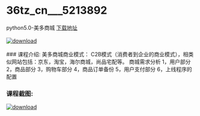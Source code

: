 # 36tz_cn___5213892
python5.0-美多商城
[下载地址](http://www.36tz.cn/article/5213892 "下载地址")
<br/></br>[![download](http://36tz.cn/muke_img/2020_06_1-75-300x181.png "下载地址")](http://www.36tz.cn/article/5213892 "下载地址")
<br/></br>### 课程介绍:
美多商城商业模式：
C2B模式（消费者到企业的商业模式），相类似网站包括：京东，淘宝，海尔商城，尚品宅配等。
商城需求分析
1，用户部分
2，商品部分
3，购物车部分
4，商品订单备份
5，用户支付部分
6，上线程序的配置

### 课程截图:
[![download](http://36tz.cn/muke_img/2020_06_2-82.png "下载地址")](http://www.36tz.cn/article/5213892 "下载地址")

